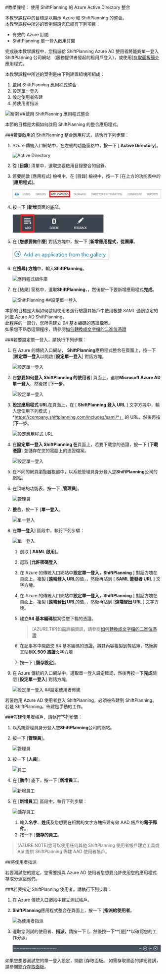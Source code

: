 <properties 
    pageTitle="教學課程︰ Azure Active Directory 整合 ShiftPlanning |Microsoft Azure" 
    description="瞭解如何使用 ShiftPlanning 與 Azure Active Directory 啟用單一登入、 自動化佈建和更多 ！" 
    services="active-directory" 
    authors="jeevansd"  
    documentationCenter="na" 
    manager="femila"/>
<tags 
    ms.service="active-directory" 
    ms.devlang="na" 
    ms.topic="article" 
    ms.tgt_pltfrm="na" 
    ms.workload="identity" 
    ms.date="09/26/2016" 
    ms.author="jeedes" />

#<a name="tutorial-azure-active-directory-integration-with-shiftplanning"></a>教學課程︰ 使用 ShiftPlanning 的 Azure Active Directory 整合
  
本教學課程中的目標是以顯示 Azure 和 ShiftPlanning 的整合。  
本教學課程中所述的案例假設您已經有下列項目︰

-   有效的 Azure 訂閱
-   ShiftPlanning 單一登入啟用訂閱
  
完成後本教學課程中，您指派給 ShiftPlanning Azure AD 使用者將能夠單一登入 ShiftPlanning 公司網站 （服務提供者發起的租用戶登入），或使用[[存取面板簡介](active-directory-saas-access-panel-introduction.md)應用程式。
  
本教學課程中所述的案例是由下列建置組塊所組成︰

1.  啟用 ShiftPlanning 應用程式整合
2.  設定單一登入
3.  設定使用者佈建
4.  將使用者指派

![案例](./media/active-directory-saas-shiftplanning-tutorial/IC786612.png "案例")
##<a name="enabling-the-application-integration-for-shiftplanning"></a>啟用 ShiftPlanning 應用程式整合
  
本節的目標是大綱如何啟用 ShiftPlanning 的整合應用程式。

###<a name="to-enable-the-application-integration-for-shiftplanning-perform-the-following-steps"></a>若要啟用的 ShiftPlanning 整合應用程式，請執行下列步驟︰

1.  Azure 傳統入口網站中，在左側的功能窗格中，按一下 [ **Active Directory**]。

    ![Active Directory](./media/active-directory-saas-shiftplanning-tutorial/IC700993.png "Active Directory")

2.  從 [**目錄**] 清單中，選取您要啟用目錄整合的目錄。

3.  若要開啟 [應用程式] 檢視中，在 [目錄] 檢視中，按一下 [在上方的功能表中的 [**應用程式**]。

    ![應用程式](./media/active-directory-saas-shiftplanning-tutorial/IC700994.png "應用程式")

4.  按一下 [**新增**頁面的底部。

    ![新增應用程式](./media/active-directory-saas-shiftplanning-tutorial/IC749321.png "新增應用程式")

5.  在 [**您想要做什麼**] 對話方塊中，按一下 [**新增應用程式，從圖庫**。

    ![新增 gallerry 應用程式](./media/active-directory-saas-shiftplanning-tutorial/IC749322.png "新增 gallerry 應用程式")

6.  在**搜尋] 方塊**中，輸入**ShiftPlanning**。

    ![應用程式組件庫](./media/active-directory-saas-shiftplanning-tutorial/IC786613.png "應用程式組件庫")

7.  在 [結果] 窗格中，選取**ShiftPlanning**，，然後按一下要新增應用程式**完成**。

    ![ShiftPlanning](./media/active-directory-saas-shiftplanning-tutorial/IC786614.png "ShiftPlanning")
##<a name="configuring-single-sign-on"></a>設定單一登入
  
本節的目標是大綱如何啟用使用者進行驗證其帳戶中使用根據 SAML 通訊協定的同盟 Azure AD ShiftPlanning。  
此程序的一部分，您所需建立 64 基本編碼的憑證檔案。  
如果您不熟悉這個程序，請參閱[如何轉換成文字檔的二進位憑證](http://youtu.be/PlgrzUZ-Y1o)

###<a name="to-configure-single-sign-on-perform-the-following-steps"></a>若要設定單一登入，請執行下列步驟︰

1.  在 Azure 的傳統入口網站， **ShiftPlanning**應用程式整合在頁面上，按一下 [**設定單一登入**以開啟 [**設定單一登入**] 對話方塊。

    ![設定單一登入](./media/active-directory-saas-shiftplanning-tutorial/IC786615.png "設定單一登入")

2.  在**您要如何登入 ShiftPlanning 的使用者**] 頁面上，選取**Microsoft Azure AD 單一登入**，然後按 [**下一步**。

    ![設定單一登入](./media/active-directory-saas-shiftplanning-tutorial/IC786616.png "設定單一登入")

3.  **設定應用程式 URL**在頁面上，在 [ **ShiftPlanning 登入 URL** ] 文字方塊中，輸入您使用下列模式 」*https://company.shiftplanning.com/includes/saml/*」 的 URL，然後再按 [**下一步**。

    ![設定應用程式 URL](./media/active-directory-saas-shiftplanning-tutorial/IC786617.png "設定應用程式 URL")

4.  在**設定單一登入 ShiftPlanning 在**頁面上，若要下載您的憑證，按一下 [**下載憑證**] 並儲存在您的電腦上的憑證檔案。

    ![設定單一登入](./media/active-directory-saas-shiftplanning-tutorial/IC786618.png "設定單一登入")

5.  在不同的網頁瀏覽器視窗中，以系統管理員身分登入您**ShiftPlanning**公司的網站。

6.  在頂端的功能表，按一下 [**管理員**]。

    ![管理員](./media/active-directory-saas-shiftplanning-tutorial/IC786619.png "管理員")

7.  **整合**，按一下 [**單一登入**。

    ![單一登入](./media/active-directory-saas-shiftplanning-tutorial/IC786620.png "單一登入")

8.  在**單一登入**] 區段中，執行下列步驟︰

    ![單一登入](./media/active-directory-saas-shiftplanning-tutorial/IC786905.png "單一登入")

    1.  選取 [ **SAML 啟用**]。
    2.  選取 [**允許密碼登入**
    3.  在 Azure 的傳統入口網站中**設定單一登入，ShiftPlanning** ] 對話方塊在頁面上，複製 [**遠端登入 URL**的值，，然後再貼到 [ **SAML 簽發者 URL** ] 文字方塊。
    4.  在 Azure 的傳統入口網站中**設定單一登入，ShiftPlanning** ] 對話方塊在頁面上，複製 [**遠端登出 URL**的值，，然後再貼到 [**遠端登出 URL** ] 文字方塊。
    5.  建立**64 基本編碼**檔案從您下載的憑證。  

        >[AZURE.TIP]如需詳細資訊，請參閱[如何轉換成文字檔的二進位憑證](http://youtu.be/PlgrzUZ-Y1o)

    6.  在記事本中開啟您 64 基本編碼的憑證，將其內容複製到剪貼簿，然後將其貼到**X.509 憑證**文字方塊
    7.  按一下 [**儲存設定**]。

9.  在 Azure 傳統的入口網站中，選取單一登入設定確認，然後再按一下**完成**關閉 [**設定單一登入**] 對話方塊。

    ![設定單一登入](./media/active-directory-saas-shiftplanning-tutorial/IC786621.png "設定單一登入")
##<a name="configuring-user-provisioning"></a>設定使用者佈建
  
若要啟用 Azure AD 使用者登入 ShiftPlanning，必須被佈建到 ShiftPlanning。  
若是 ShiftPlanning，佈建是手動的工作。

###<a name="to-provision-a-user-accounts-perform-the-following-steps"></a>佈建使用者帳戶，請執行下列步驟︰

1.  以系統管理員身分登入您**ShiftPlanning**公司的網站。

2.  按一下 [**管理員**]。

    ![管理員](./media/active-directory-saas-shiftplanning-tutorial/IC786619.png "管理員")

3.  按一下 [**人員**]。

    ![員工](./media/active-directory-saas-shiftplanning-tutorial/IC786623.png "員工")

4.  在 [**動作**] 底下，按一下 [**新增員工**。

    ![新增員工](./media/active-directory-saas-shiftplanning-tutorial/IC786624.png "新增員工")

5.  在 [**新增員工**] 區段中，執行下列步驟︰

    ![儲存員工](./media/active-directory-saas-shiftplanning-tutorial/IC786625.png "儲存員工")

    1.  輸入**名字**、**姓氏**及您想要在相關的文字方塊佈建有效 AAD 帳戶的**電子郵件**。
    2.  按一下 [**儲存的員工**。

>[AZURE.NOTE]您可以使用任何其他 ShiftPlanning 使用者帳戶建立工具或 Api 提供 ShiftPlanning 佈建 AAD 使用者帳戶。

##<a name="assigning-users"></a>將使用者指派
  
若要測試您的設定，您需要授與 Azure AD 使用者您想要允許使用您的應用程式存取分派給他們。

###<a name="to-assign-users-to-shiftplanning-perform-the-following-steps"></a>若要指定 ShiftPlanning 使用者，請執行下列步驟︰

1.  在 Azure 傳統入口網站中建立測試帳戶。

2.  **ShiftPlanning**應用程式整合在頁面上，按一下 [**指派給使用者**。

    ![為使用者指派](./media/active-directory-saas-shiftplanning-tutorial/IC786626.png "為使用者指派")

3.  選取您測試的使用者、**指派**，請按一下 [，然後按一下**[是]**以確認您的工作分派。

    ![[是]](./media/active-directory-saas-shiftplanning-tutorial/IC767830.png "[是]")
  
如果您想要測試您的單一登入設定，開啟 [存取面板。 如需存取畫面的詳細資訊，請參閱[簡介存取面板](active-directory-saas-access-panel-introduction.md)。